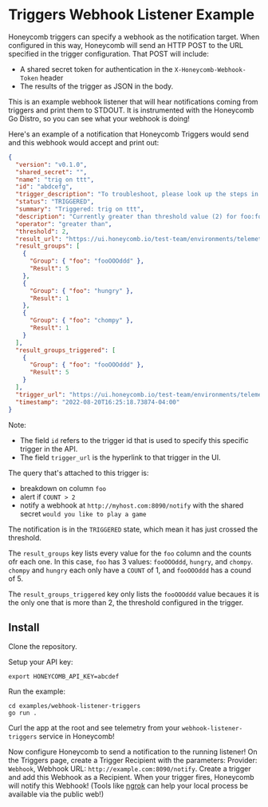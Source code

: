 # Triggers Webhook Listener Example

Honeycomb triggers can specify a webhook as the notification target. When configured in this way, Honeycomb will send an HTTP POST to the URL specified in the trigger configuration. That POST will include:

- A shared secret token for authentication in the `X-Honeycomb-Webhook-Token` header
- The results of the trigger as JSON in the body.

This is an example webhook listener that will hear notifications coming from triggers and print them to STDOUT. It is instrumented with the Honeycomb Go Distro, so you can see what your webhook is doing!

Here's an example of a notification that Honeycomb Triggers would send and this webhook would accept and print out:

```json
{
  "version": "v0.1.0",
  "shared_secret": "",
  "name": "trig on ttt",
  "id": "abdcefg",
  "trigger_description": "To troubleshoot, please look up the steps in our runbook",
  "status": "TRIGGERED",
  "summary": "Triggered: trig on ttt",
  "description": "Currently greater than threshold value (2) for foo:fooOOOddd (value 5)",
  "operator": "greater than",
  "threshold": 2,
  "result_url": "https://ui.honeycomb.io/test-team/environments/telemetry/datasets/webhook-listener-triggers/result/abcdef/a/abcdef",
  "result_groups": [
    {
      "Group": { "foo": "fooOOOddd" },
      "Result": 5
    },
    {
      "Group": { "foo": "hungry" },
      "Result": 1
    },
    {
      "Group": { "foo": "chompy" },
      "Result": 1
    }
  ],
  "result_groups_triggered": [
    {
      "Group": { "foo": "fooOOOddd" },
      "Result": 5
    }
  ],
  "trigger_url": "https://ui.honeycomb.io/test-team/environments/telemetry/datasets/webhook-listener-triggers/triggers/abcdef",
  "timestamp": "2022-08-20T16:25:18.73874-04:00"
}
```

Note:

- The field `id` refers to the trigger id that is used to specify this specific trigger in the API.
- The field `trigger_url` is the hyperlink to that trigger in the UI.

The query that's attached to this trigger is:

- breakdown on column `foo`
- alert if `COUNT > 2`
- notify a webhook at `http://myhost.com:8090/notify` with the shared secret `would you like to play a game`

The notification is in the `TRIGGERED` state, which mean it has just crossed the threshold.

The `result_groups` key lists every value for the `foo` column and the counts ofr each one. In this case, `foo` has 3 values: `fooOOOddd`, `hungry`, and `chompy`. `chompy` and `hungry` each only have a `COUNT` of 1, and `fooOOOddd` has a cound of 5.

The `result_groups_triggered` key only lists the `fooOOOddd` value becaues it is the only one that is more than 2, the threshold configured in the trigger.

## Install

Clone the repository.

Setup your API key:

```shell
export HONEYCOMB_API_KEY=abcdef
```

Run the example:

```shell
cd examples/webhook-listener-triggers
go run .
```

Curl the app at the root and see telemetry from your `webhook-listener-triggers` service in Honeycomb! 

Now configure Honeycomb to send a notification to the running listener! On the Triggers page, create a Trigger Recipient with the parameters: Provider: `Webhook`, Webhook URL: `http://example.com:8090/notify`. Create a trigger and add this Webhook as a Recipient. When your trigger fires, Honeycomb will notify this Webhook! (Tools like [ngrok](https://ngrok.com/) can help your local process be available via the public web!)
